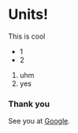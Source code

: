 # Units!

This is cool

* 1
* 2

1. uhm
2. yes

### Thank you

See you at [Google](http://google.com).
